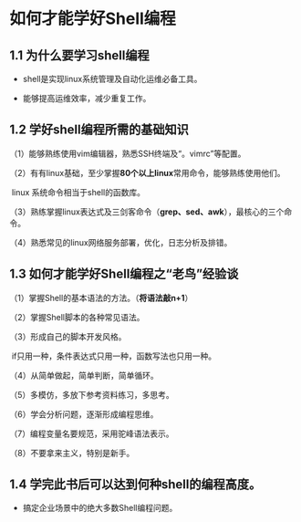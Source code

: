 # 如何才能学好Shell编程



## 1.1  为什么要学习shell编程

- shell是实现linux系统管理及自动化运维必备工具。

- 能够提高运维效率，减少重复工作。

  

## 1.2  学好shell编程所需的基础知识

（1）能够熟练使用vim编辑器，熟悉SSH终端及“。vimrc”等配置。

（2）有有linux基础，至少掌握**80个以上linux**常用命令，能够熟练使用他们。

​	linux 系统命令相当于shell的函数库。

 （3）熟练掌握linux表达式及三剑客命令（**grep、sed、awk**），最核心的三个命令。

（4）熟悉常见的linux网络服务部署，优化，日志分析及排错。



## 1.3  如何才能学好Shell编程之“老鸟”经验谈

（1）掌握Shell的基本语法的方法。（**将语法敲n+1**）

（2）掌握Shell脚本的各种常见语法。

（3）形成自己的脚本开发风格。 

​		if只用一种，条件表达式只用一种，函数写法也只用一种。

（4）从简单做起，简单判断，简单循环。

（5）多模仿，多放下参考资料练习，多思考。

（6）学会分析问题，逐渐形成编程思维。

（7）编程变量名要规范，采用驼峰语法表示。

（8）不要拿来主义，特别是新手。



## 1.4  学完此书后可以达到何种shell的编程高度。

- 搞定企业场景中的绝大多数Shell编程问题。


